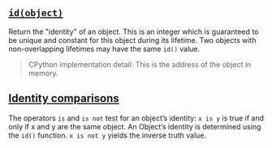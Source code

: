 ## [`id(object)`](https://docs.python.org/3/library/functions.html?highlight=staticmethod#id)

Return the "identity" of an object. This is an integer which is guaranteed to be unique and constant for this object during its lifetime. Two objects with non-overlapping lifetimes may have the same `id()` value.

> CPython implementation detail: This is the address of the object in memory.

## [Identity comparisons](https://docs.python.org/3/reference/expressions.html#is-not)

The operators `is` and `is not` test for an object’s identity: `x is y` is true if and only if x and y are the same object. An Object’s identity is determined using the `id()` function. `x is not y` yields the inverse truth value.
